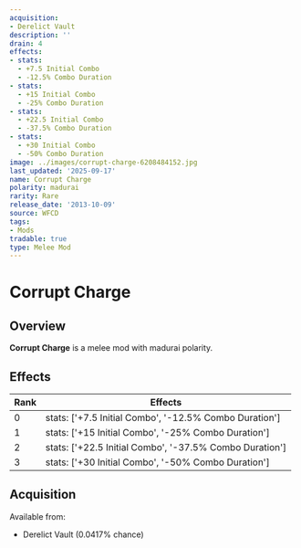 ```yaml
---
acquisition:
- Derelict Vault
description: ''
drain: 4
effects:
- stats:
  - +7.5 Initial Combo
  - -12.5% Combo Duration
- stats:
  - +15 Initial Combo
  - -25% Combo Duration
- stats:
  - +22.5 Initial Combo
  - -37.5% Combo Duration
- stats:
  - +30 Initial Combo
  - -50% Combo Duration
image: ../images/corrupt-charge-6208484152.jpg
last_updated: '2025-09-17'
name: Corrupt Charge
polarity: madurai
rarity: Rare
release_date: '2013-10-09'
source: WFCD
tags:
- Mods
tradable: true
type: Melee Mod
---
```


# Corrupt Charge

## Overview

**Corrupt Charge** is a melee mod with madurai polarity.

## Effects

| Rank | Effects |
|------|----------|
| 0 | stats: ['+7.5 Initial Combo', '-12.5% Combo Duration'] |
| 1 | stats: ['+15 Initial Combo', '-25% Combo Duration'] |
| 2 | stats: ['+22.5 Initial Combo', '-37.5% Combo Duration'] |
| 3 | stats: ['+30 Initial Combo', '-50% Combo Duration'] |

## Acquisition

Available from:
- Derelict Vault (0.0417% chance)

